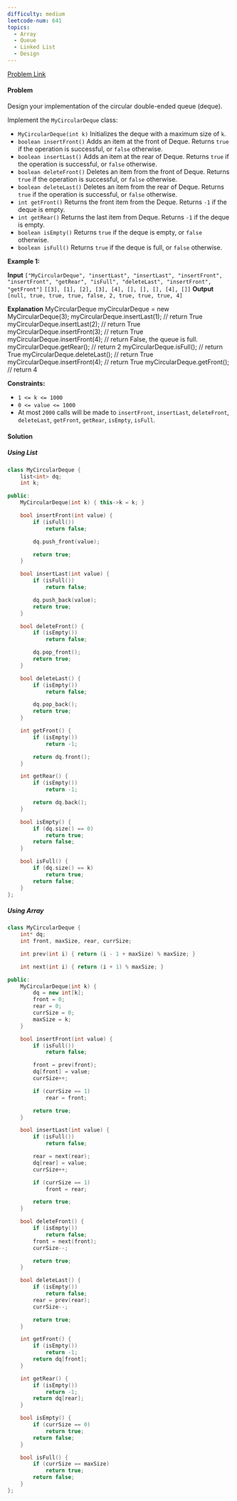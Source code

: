 ```yaml
---
difficulty: medium
leetcode-num: 641
topics:
  - Array
  - Queue
  - Linked List
  - Design
---
```

[Problem Link](https://leetcode.com/problems/design-circular-deque/)

#### Problem
Design your implementation of the circular double-ended queue (deque).

Implement the `MyCircularDeque` class:

- `MyCircularDeque(int k)` Initializes the deque with a maximum size of `k`.
- `boolean insertFront()` Adds an item at the front of Deque. Returns `true` if the operation is successful, or `false` otherwise.
- `boolean insertLast()` Adds an item at the rear of Deque. Returns `true` if the operation is successful, or `false` otherwise.
- `boolean deleteFront()` Deletes an item from the front of Deque. Returns `true` if the operation is successful, or `false` otherwise.
- `boolean deleteLast()` Deletes an item from the rear of Deque. Returns `true` if the operation is successful, or `false` otherwise.
- `int getFront()` Returns the front item from the Deque. Returns `-1` if the deque is empty.
- `int getRear()` Returns the last item from Deque. Returns `-1` if the deque is empty.
- `boolean isEmpty()` Returns `true` if the deque is empty, or `false` otherwise.
- `boolean isFull()` Returns `true` if the deque is full, or `false` otherwise.

**Example 1:**

**Input**
`["MyCircularDeque", "insertLast", "insertLast", "insertFront", "insertFront", "getRear", "isFull", "deleteLast", "insertFront", "getFront"]`
`[[3], [1], [2], [3], [4], [], [], [], [4], []]`
**Output**
`[null, true, true, true, false, 2, true, true, true, 4]`

**Explanation**
MyCircularDeque myCircularDeque = new MyCircularDeque(3);
myCircularDeque.insertLast(1);  // return True
myCircularDeque.insertLast(2);  // return True
myCircularDeque.insertFront(3); // return True
myCircularDeque.insertFront(4); // return False, the queue is full.
myCircularDeque.getRear();      // return 2
myCircularDeque.isFull();       // return True
myCircularDeque.deleteLast();   // return True
myCircularDeque.insertFront(4); // return True
myCircularDeque.getFront();     // return 4

**Constraints:**

- `1 <= k <= 1000`
- `0 <= value <= 1000`
- At most `2000` calls will be made to `insertFront`, `insertLast`, `deleteFront`, `deleteLast`, `getFront`, `getRear`, `isEmpty`, `isFull`.

#### Solution
##### Using List
```cpp title=Code
class MyCircularDeque {
    list<int> dq;
    int k;

public:
    MyCircularDeque(int k) { this->k = k; }

    bool insertFront(int value) {
        if (isFull())
            return false;

        dq.push_front(value);

        return true;
    }

    bool insertLast(int value) {
        if (isFull())
            return false;

        dq.push_back(value);
        return true;
    }

    bool deleteFront() {
        if (isEmpty())
            return false;

        dq.pop_front();
        return true;
    }

    bool deleteLast() {
        if (isEmpty())
            return false;

        dq.pop_back();
        return true;
    }

    int getFront() {
        if (isEmpty())
            return -1;

        return dq.front();
    }

    int getRear() {
        if (isEmpty())
            return -1;

        return dq.back();
    }

    bool isEmpty() {
        if (dq.size() == 0)
            return true;
        return false;
    }

    bool isFull() {
        if (dq.size() == k)
            return true;
        return false;
    }
};
```

##### Using Array

```cpp title=Code
class MyCircularDeque {
    int* dq;
    int front, maxSize, rear, currSize;

    int prev(int i) { return (i - 1 + maxSize) % maxSize; }

    int next(int i) { return (i + 1) % maxSize; }

public:
    MyCircularDeque(int k) {
        dq = new int[k];
        front = 0;
        rear = 0;
        currSize = 0;
        maxSize = k;
    }

    bool insertFront(int value) {
        if (isFull())
            return false;

        front = prev(front);
        dq[front] = value;
        currSize++;

        if (currSize == 1)
            rear = front;

        return true;
    }

    bool insertLast(int value) {
        if (isFull())
            return false;

        rear = next(rear);
        dq[rear] = value;
        currSize++;

        if (currSize == 1)
            front = rear;

        return true;
    }

    bool deleteFront() {
        if (isEmpty())
            return false;
        front = next(front);
        currSize--;

        return true;
    }

    bool deleteLast() {
        if (isEmpty())
            return false;
        rear = prev(rear);
        currSize--;

        return true;
    }

    int getFront() {
        if (isEmpty())
            return -1;
        return dq[front];
    }

    int getRear() {
        if (isEmpty())
            return -1;
        return dq[rear];
    }

    bool isEmpty() {
        if (currSize == 0)
            return true;
        return false;
    }

    bool isFull() {
        if (currSize == maxSize)
            return true;
        return false;
    }
};
```